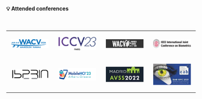 #### :bulb: Attended conferences

<br />

<table style="pointer-events: none;">
  <tr>
    <td width="25%">
      <div>
        <p align="center"><img src="../assets/img/experiences/wacv2024.png" style="width:90%;height:auto;"></p>
      </div>
    </td>
    <td width="25%">
      <div>
        <p align="center"><img src="../assets/img/experiences/iccv23.png" style="width:90%;height:auto;"></p>
      </div>
    </td>
    <td width="25%">
      <div>
        <p align="center"><img src="../assets/img/experiences/wacv23.png" style="width:90%;height:auto;"></p>
      </div>
    </td>
    <td width="25%">
      <div>
        <p align="center"><img src="../assets/img/experiences/ijcb.png" style="width:90%;height:auto;"></p>
      </div>
    </td>
  </tr>
  
  <tr>
    <td width="25%">
      <div>
        <p align="center"><img src="../assets/img/experiences/ibpria23.png" style="width:90%;height:auto;"></p>
      </div>
    </td>
    <td width="25%">
      <div>
        <p align="center"><img src="../assets/img/experiences/mobilehci23.png" style="width:90%;height:auto;"></p>
      </div>
    </td>
    <td width="25%">
      <div>
        <p align="center"><img src="../assets/img/experiences/avss22.png" style="width:90%;height:auto;"></p>
      </div>
    </td>
    <td width="25%">
      <div>
        <p align="center"><img src="../assets/img/experiences/eabrpc.png" style="width:90%;height:auto;"></p>
      </div>
    </td>
  </tr>
</table>
